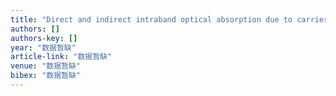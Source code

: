 ```yaml
---
title: "Direct and indirect intraband optical absorption due to carrier transitions from discrete levels to continuum states in quantum dot system"
authors: []
authors-key: []
year: "数据暂缺"
article-link: "数据暂缺"
venue: "数据暂缺"
bibex: "数据暂缺"
---
```

